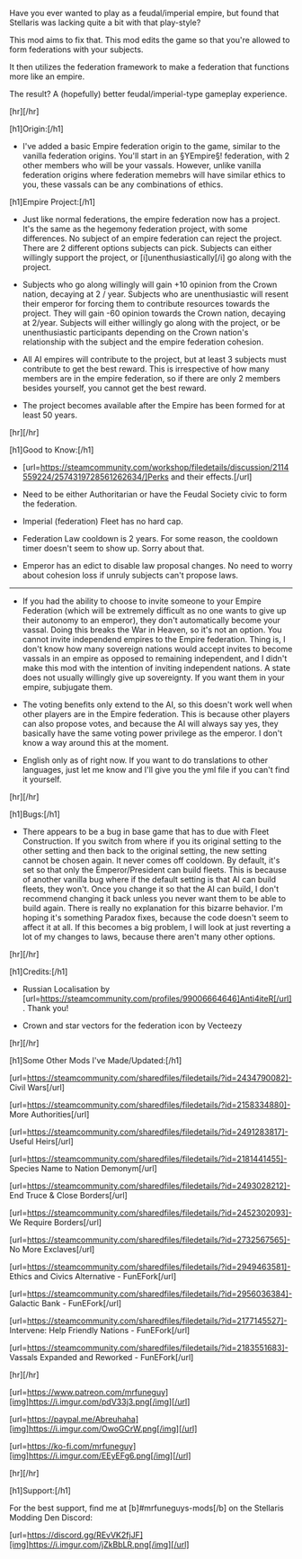 Have you ever wanted to play as a feudal/imperial empire, but found that Stellaris was lacking quite a bit with that play-style?

This mod aims to fix that. This mod edits the game so that you're allowed to form federations with your subjects.

It then utilizes the federation framework to make a federation that functions more like an empire.

The result? A (hopefully) better feudal/imperial-type gameplay experience.


[hr][/hr]

[h1]Origin:[/h1]

- I've added a basic Empire federation origin to the game, similar to the vanilla federation origins. You'll start in an §YEmpire§! federation, with 2 other members who will be your vassals. However, unlike vanilla federation origins where federation memebrs will have similar ethics to you, these vassals can be any combinations of ethics.


[h1]Empire Project:[/h1]

- Just like normal federations, the empire federation now has a project. It's the same as the hegemony federation project, with some differences. No subject of an empire federation can reject the project. There are 2 different options subjects can pick. Subjects can either willingly support the project, or [i]unenthusiastically[/i] go along with the project. 

- Subjects who go along willingly will gain +10 opinion from the Crown nation, decaying at 2 / year. Subjects who are unenthusiastic will resent their emperor for forcing them to contribute resources towards the project. They will gain -60 opinion towards the Crown nation, decaying at 2/year. Subjects will either willingly go along with the project, or be unenthusiastic participants depending on the Crown nation's relationship with the subject and the empire federation cohesion.

- All AI empires will contribute to the project, but at least 3 subjects must contribute to get the best reward. This is irrespective of how many members are in the empire federation, so if there are only 2 members besides yourself, you cannot get the best reward.

- The project becomes available after the Empire has been formed for at least 50 years.


[hr][/hr]

[h1]Good to Know:[/h1]

- [url=https://steamcommunity.com/workshop/filedetails/discussion/2114559224/2574319728561262634/]Perks and their effects.[/url]

- Need to be either Authoritarian or have the Feudal Society civic to form the federation.

- Imperial (federation) Fleet has no hard cap.

- Federation Law cooldown is 2 years. For some reason, the cooldown timer doesn't seem to show up. Sorry about that.

- Emperor has an edict to disable law proposal changes. No need to worry about cohesion loss if unruly subjects can't propose laws.

---

- If you had the ability to choose to invite someone to your Empire Federation (which will be extremely difficult as no one wants to give up their autonomy to an emperor), they don't automatically become your vassal. Doing this breaks the War in Heaven, so it's not an option. You cannot invite independend empires to the Empire federation. Thing is, I don't know how many sovereign nations would accept invites to become vassals in an empire as opposed to remaining independent, and I didn't make this mod with the intention of inviting independent nations. A state does not usually willingly give up sovereignty. If you want them in your empire, subjugate them.

- The voting benefits only extend to the AI, so this doesn't work well when other players are in the Empire federation. This is because other players can also propose votes, and because the AI will always say yes, they basically have the same voting power privilege as the emperor. I don't know a way around this at the moment.

- English only as of right now. If you want to do translations to other languages, just let me know and I'll give you the yml file if you can't find it yourself.


[hr][/hr]

[h1]Bugs:[/h1]

- There appears to be a bug in base game that has to due with Fleet Construction. If you switch from where if you its original setting to the other setting and then back to the original setting, the new setting cannot be chosen again. It never comes off cooldown. By default, it's set so that only the Emperor/President can build fleets. This is because of another vanilla bug where if the default setting is that AI can build fleets, they won't. Once you change it so that the AI can build, I don't recommend changing it back unless you never want them to be able to build again. There is really no explanation for this bizarre behavior. I'm hoping it's something Paradox fixes, because the code doesn't seem to affect it at all. If this becomes a big problem, I will look at just reverting a lot of my changes to laws, because there aren't many other options.


[hr][/hr]

[h1]Credits:[/h1]

- Russian Localisation by [url=https://steamcommunity.com/profiles/99006664646]Anti4iteR[/url]. Thank you!

- Crown and star vectors for the federation icon by Vecteezy


[hr][/hr]

[h1]Some Other Mods I've Made/Updated:[/h1]

[url=https://steamcommunity.com/sharedfiles/filedetails/?id=2434790082]- Civil Wars[/url]

[url=https://steamcommunity.com/sharedfiles/filedetails/?id=2158334880]- More Authorities[/url]

[url=https://steamcommunity.com/sharedfiles/filedetails/?id=2491283817]- Useful Heirs[/url]

[url=https://steamcommunity.com/sharedfiles/filedetails/?id=2181441455]- Species Name to Nation Demonym[/url]

[url=https://steamcommunity.com/sharedfiles/filedetails/?id=2493028212]- End Truce & Close Borders[/url]

[url=https://steamcommunity.com/sharedfiles/filedetails/?id=2452302093]- We Require Borders[/url]

[url=https://steamcommunity.com/sharedfiles/filedetails/?id=2732567565]- No More Exclaves[/url]

[url=https://steamcommunity.com/sharedfiles/filedetails/?id=2949463581]- Ethics and Civics Alternative - FunEFork[/url]

[url=https://steamcommunity.com/sharedfiles/filedetails/?id=2956036384]- Galactic Bank - FunEFork[/url]

[url=https://steamcommunity.com/sharedfiles/filedetails/?id=2177145527]- Intervene: Help Friendly Nations - FunEFork[/url]

[url=https://steamcommunity.com/sharedfiles/filedetails/?id=2183551683]- Vassals Expanded and Reworked - FunEFork[/url]


[hr][/hr]

[url=https://www.patreon.com/mrfuneguy][img]https://i.imgur.com/pdV33j3.png[/img][/url]

[url=https://paypal.me/Abreuhaha][img]https://i.imgur.com/OwoGCrW.png[/img][/url]

[url=https://ko-fi.com/mrfuneguy][img]https://i.imgur.com/EEyEFg6.png[/img][/url]

[hr][/hr]

[h1]Support:[/h1]

For the best support, find me at [b]#mrfuneguys-mods[/b] on the Stellaris Modding Den Discord:

[url=https://discord.gg/REvVK2fjJF][img]https://i.imgur.com/jZkBbLR.png[/img][/url]
